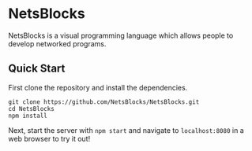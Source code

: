 # NetsBlocks
NetsBlocks is a visual programming language which allows people to develop networked programs.

## Quick Start
First clone the repository and install the dependencies.
```
git clone https://github.com/NetsBlocks/NetsBlocks.git
cd NetsBlocks
npm install
```

Next, start the server with `npm start` and navigate to `localhost:8080` in a web browser to try it out!
